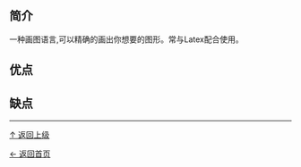 ﻿
## 简介

一种画图语言,可以精确的画出你想要的图形。常与Latex配合使用。

## 优点

## 缺点


----
[↑ 返回上级](https://github.com/asin929/linux-software/blob/master/Science-Education/Science-Education.md)

[← 返回首页](https://github.com/asin929/linux-software)
